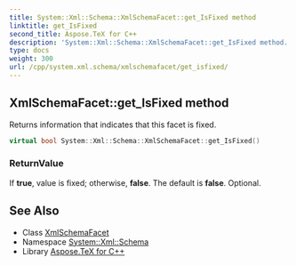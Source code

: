 ```yaml
---
title: System::Xml::Schema::XmlSchemaFacet::get_IsFixed method
linktitle: get_IsFixed
second_title: Aspose.TeX for C++
description: 'System::Xml::Schema::XmlSchemaFacet::get_IsFixed method. Returns information that indicates that this facet is fixed in C++.'
type: docs
weight: 300
url: /cpp/system.xml.schema/xmlschemafacet/get_isfixed/
---
```

## XmlSchemaFacet::get_IsFixed method


Returns information that indicates that this facet is fixed.

```cpp
virtual bool System::Xml::Schema::XmlSchemaFacet::get_IsFixed()
```


### ReturnValue

If **true**, value is fixed; otherwise, **false**. The default is **false**. Optional.

## See Also

* Class [XmlSchemaFacet](../)
* Namespace [System::Xml::Schema](../../)
* Library [Aspose.TeX for C++](../../../)
